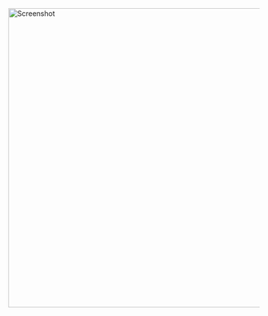 <img src="https://github.com/KLOKESH70/5504203\_K-LOKESHWAR-REDDY/raw/main/myimage.png" alt="Screenshot" width="600"/>





